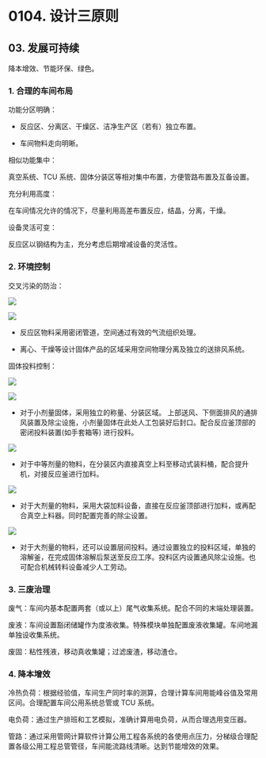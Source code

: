 # 0104. 设计三原则

## 03. 发展可持续

降本增效、节能环保、绿色。

### 1. 合理的车间布局

功能分区明确：

- 反应区、分离区、干燥区、洁净生产区（若有）独立布置。

- 车间物料走向明晰。

相似功能集中：

真空系统、TCU 系统、固体分装区等相对集中布置，方便管路布置及互备设置。

充分利用高度：

在车间情况允许的情况下，尽量利用高差布置反应，结晶，分离，干燥。

设备灵活可变：

反应区以钢结构为主，充分考虑后期增减设备的灵活性。

### 2. 环境控制

交叉污染的防治：

![](https://raw.githubusercontent.com/dalong0514/selfstudy/master/图片链接/化工设计/2019039.PNG)

![](https://raw.githubusercontent.com/dalong0514/selfstudy/master/图片链接/化工设计/2019040.PNG)

- 反应区物料采用密闭管道，空间通过有效的气流组织处理。

- 离心、干燥等设计固体产品的区域采用空间物理分离及独立的送排风系统。

固体投料控制：

![](https://raw.githubusercontent.com/dalong0514/selfstudy/master/图片链接/化工设计/2019041.PNG)

![](https://raw.githubusercontent.com/dalong0514/selfstudy/master/图片链接/化工设计/2019042.PNG)

- 对于小剂量固体，采用独立的称量、分装区域。 上部送风、下侧面排风的通排风装置及除尘设施，小剂量固体在此处人工包装好后封口。配合反应釜顶部的密闭投料装置(如手套箱等) 进行投料。

![](https://raw.githubusercontent.com/dalong0514/selfstudy/master/图片链接/化工设计/2019043.PNG)

- 对于中等剂量的物料，在分装区内直接真空上料至移动式装料桶，配合提升机，对接反应釜进行加料。

![](https://raw.githubusercontent.com/dalong0514/selfstudy/master/图片链接/化工设计/2019044.PNG)

- 对于大剂量的物料，采用大袋加料设备，直接在反应釜顶部进行加料，或再配合真空上料器。同时配置完善的除尘设置。

![](https://raw.githubusercontent.com/dalong0514/selfstudy/master/图片链接/化工设计/2019045.PNG)

- 对于大剂量的物料，还可以设置层间投料。通过设置独立的投料区域，单独的溶解釜，在完成固体溶解后泵送至反应工序。投料区内设置通风除尘设施。也可配合机械转料设备减少人工劳动。

### 3. 三废治理

废气：车间内基本配置两套（或以上）尾气收集系统。配合不同的末端处理装置。

废液：车间设置豁闭储罐作为度液收集。特殊模块单独配置废液收集罐。车间地漏单独设收集系统。

废固：粘性残液，移动真收集罐；过滤废渣，移动渣仓。

### 4. 降本增效

冷热负荷：根据经验值，车间生产同时率的测算，合理计算车间用能峰谷值及常用区间。合理配置车间公用系统总管或 TCU 系统。

电负荷：通过生产排班和工艺模拟，准确计算用电负荷，从而合理选用变压器。

管路：通过采用管网计算软件计算公用工程各系统的各使用点压力，分梯级合理配置各级公用工程总管管径，车间能流路线清晰。达到节能增效的效果。
